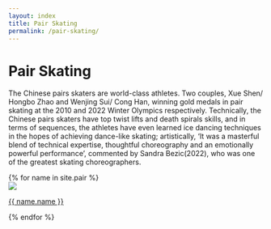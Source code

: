 ```yaml
---
layout: index
title: Pair Skating
permalink: /pair-skating/
---
```


<h1>Pair Skating</h1>
<p class="para">The Chinese pairs skaters are world-class athletes. Two couples, Xue Shen/ Hongbo Zhao and Wenjing Sui/ Cong Han, winning gold medals in pair skating at the 2010 and 2022 Winter Olympics respectively. Technically, the Chinese pairs skaters have top twist lifts and death spirals skills, and in terms of sequences, the athletes have even learned ice dancing techniques in the hopes of achieving dance-like skating; artistically, ‘It was a masterful blend of technical expertise, thoughtful choreography and an emotionally powerful performance’, commented by Sandra Bezic(2022), who was one of the greatest skating choreographers.
</p>

<div class="line2"></div>
    
<div class="gallary">  
{% for name in site.pair %}
   <div class="card">
     <a href = "{{ name.url | relative_url }}"><img src="{{ name.img-url }}"></a>
     <p class="card-name"><a href = "{{ name.url | relative_url }}">{{ name.name }}</a></p>
    </div>  
{% endfor %}
</div>  
